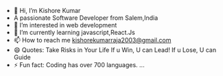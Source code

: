 - 👋 Hi, I’m Kishore Kumar
- A passionate Software Developer from Salem,India
- 👀 I’m interested in web development
- 🌱 I’m currently learning javascript,React.Js
- 📫 How to reach me kishorekumarraja2003@gmail.com
- 😄 Quotes: Take Risks in Your Life If u Win, U can Lead! If u Lose, U can Guide
- ⚡ Fun fact: Coding has over 700 languages. ...


